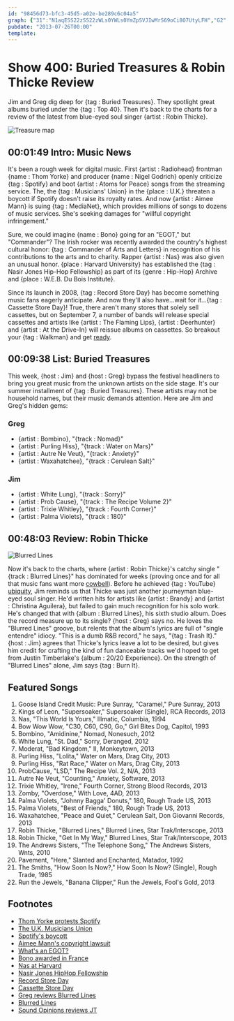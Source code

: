 ```yaml
---
id: "98456d73-bfc3-45d5-a02e-be289c6c04a5"
graph: {"31":"N1aqESS22zSS22zWLs0YWLs0YmZpSVJIwMrS69oCi8O7UtyLFH","G2":"","283":"FKvKznawtpFKvKzNnUMGBQsAMFKvKzFKvKzgMit6BHm1GBQsAMX6cfdgMit6"}
pubdate: "2013-07-26T00:00"
template: 
---
```






# Show 400: Buried Treasures & Robin Thicke Review

Jim and Greg dig deep for {tag : Buried Treasures}. They spotlight great albums buried under the {tag : Top 40}. Then it's back to the charts for a review of the latest from blue-eyed soul singer {artist : Robin Thicke}.

![Treasure map](https://static.soundopinions.org/images/buriedtreasures/mapcoins.jpg)



## 00:01:49 Intro: Music News

It's been a rough week for digital music. First {artist : Radiohead} frontman {name : Thom Yorke} and producer {name : Nigel Godrich} openly criticize {tag : Spotify} and boot {artist : Atoms for Peace} songs from the streaming service. The, the {tag : Musicians' Union} in the {place : U.K.} threaten a boycott if Spotify doesn't raise its royalty rates. And now {artist : Aimee Mann} is suing {tag : MediaNet}, which provides millions of songs to dozens of music services. She's seeking damages for "willful copyright infringement."

Sure, we could imagine {name : Bono} going for an  "EGOT,"  but "Commander"? The Irish rocker was recently awarded the country's highest cultural honor: {tag : Commander of Arts and Letters} in recognition of his contributions to the arts and to charity. Rapper {artist : Nas} was also given an unusual honor. {place : Harvard University} has established the {tag : Nasir Jones Hip-Hop Fellowship} as part of its {genre : Hip-Hop} Archive and {place : W.E.B. Du Bois Institute}.

Since its launch in 2008, {tag : Record Store Day} has become something music fans eagerly anticipate. And now they'll also have...wait for it...{tag : Cassette Store Day}! True, there aren't many stores that solely sell cassettes, but on September 7, a number of bands will release special cassettes and artists like {artist : The Flaming Lips}, {artist : Deerhunter} and {artist : At the Drive-In} will reissue albums on cassettes. So breakout your {tag : Walkman} and get [ready](http://www.ebay.com/sch/Personal-Cassette-Players-/15053/i.html).



## 00:09:38 List: Buried Treasures

This week, {host : Jim} and {host : Greg} bypass the festival headliners to bring you great music from the unknown artists on the side stage. It's our summer installment of {tag : Buried Treasures}. These artists may not be household names, but their music demands attention. Here are Jim and Greg's hidden gems:


### Greg

- {artist : Bombino}, "{track : Nomad}"
- {artist : Purling Hiss}, "{track : Water on Mars}"
- {artist : Autre Ne Veut}, "{track : Anxiety}"
- {artist : Waxahatchee}, "{track : Cerulean Salt}"


### Jim

- {artist : White Lung}, "{track : Sorry}"
- {artist : Prob Cause}, "{track : The Recipe Volume 2}"
- {artist : Trixie Whitley}, "{track : Fourth Corner}"
- {artist : Palma Violets}, "{track : 180}"



## 00:48:03 Review: Robin Thicke

![Blurred Lines](https://static.soundopinions.org/assets/400/2830.jpg)

Now it's back to the charts, where {artist : Robin Thicke}'s catchy single "{track : Blurred Lines}" has dominated for weeks (proving once and for all that music fans want more [cowbell](http://www.youtube.com/watch?v=BjsUf_oIgp0)). Before he achieved {tag : YouTube}  [ubiquity](http://www.nydailynews.com/entertainment/music-arts/robin-thicke-blurred-lines-best-parodies-mash-ups-article-1.1408905), Jim reminds us that Thicke was just another journeyman blue-eyed soul singer. He'd written hits for artists like {artist : Brandy} and {artist : Christina Aguilera}, but failed to gain much recognition for his solo work. He's changed that with {album : Blurred Lines}, his sixth studio album. Does the record measure up to its single? {host : Greg} says no. He loves the "Blurred Lines" groove, but relents that the album's lyrics are full of "single entendre" idiocy. "This is a dumb R&B record," he says, "{tag : Trash It}." {host : Jim} agrees that Thicke's lyrics leave a lot to be desired, but gives him credit for crafting the kind of fun danceable tracks we'd hoped to get from Justin Timberlake's {album : 20/20 Experience}. On the strength of "Blurred Lines" alone, Jim says {tag : Burn It}.



## Featured Songs

1. Goose Island Credit Music: Pure Sunray, "Caramel," Pure Sunray, 2013
2. Kings of Leon, "Supersoaker," Supersoaker (Single), RCA Records, 2013
3. Nas, "This World Is Yours," Illmatic, Columbia, 1994
4. Bow Wow Wow, "C30, C60, C90, Go," Girl Bites Dog, Capitol, 1993
5. Bombino, "Amidinine," Nomad, Nonesuch, 2012
6. White Lung, "St. Dad," Sorry, Deranged, 2012
7. Moderat, "Bad Kingdom," II, Monkeytown, 2013
8. Purling Hiss, "Lolita," Water on Mars, Drag City, 2013
9. Purling Hiss, "Rat Race," Water on Mars, Drag City, 2013
10. ProbCause, "LSD," The Recipe Vol. 2, N/A, 2013
11. Autre Ne Veut, "Counting," Anxiety, Software, 2013
12. Trixie Whitley, "Irene," Fourth Corner, Strong Blood Records, 2013
13. Zomby, "Overdose," With Love, 4AD, 2013
14. Palma Violets, "Johnny Bagga' Donuts," 180, Rough Trade US, 2013
15. Palma Violets, "Best of Friends," 180, Rough Trade US, 2013
16. Waxahatchee, "Peace and Quiet," Cerulean Salt, Don Giovanni Records, 2013
17. Robin Thicke, "Blurred Lines," Blurred Lines, Star Trak/Interscope, 2013
18. Robin Thicke, "Get In My Way," Blurred Lines, Star Trak/Interscope, 2013
19. The Andrews Sisters, "The Telephone Song," The Andrews Sisters, Wnts, 2010
20. Pavement, "Here," Slanted and Enchanted, Matador, 1992
21. The Smiths, "How Soon Is Now?," How Soon Is Now? (Single), Rough Trade, 1985
22. Run the Jewels, "Banana Clipper," Run the Jewels, Fool's Gold, 2013



## Footnotes

- [Thom Yorke protests Spotify](http://variety.com/2013/digital/news/radioheads-thom-yorke-pulls-music-from-spotify-in-protest-1200562760/)
- [The U.K. Musicians Union](http://www.musiciansunion.org.uk/)
- [Spotify's boycott](http://www.guardian.co.uk/technology/2013/jul/20/spotify-radiohead-musicians-union-rights/print)
- [Aimee Mann's copyright lawsuit](http://www.billboard.com/biz/articles/news/legal-and-management/4311604/aimee-mann-files-huge-copyright-lawsuit-over-digital)
- [What's an EGOT?](http://www.cinemablend.com/new/An-Infographic-Guide-To-Actual-EGOT-Winners-20402.html)
- [Bono awarded in France](http://www.billboard.com/articles/news/2049437/bono-awarded-frances-highest-honor-for-artists)
- [Nas at Harvard](http://www.rollingstone.com/music/news/harvard-establishes-a-nas-hip-hop-fellowship-20130716)
- [Nasir Jones HipHop Fellowship](http://news.harvard.edu/gazette/story/newsplus/nasir-jones-hiphop-fellowship-established-by-hiphop-archive-and-du-bois-institute/)
- [Record Store Day](http://www.recordstoreday.com/%e2%80%8e)
- [Cassette Store Day](http://www.nme.com/news/various-artists/71450)
- [Greg reviews Blurred Lines](http://articles.chicagotribune.com/2013-07-29/entertainment/chi-robin-thicke-album-review-20130729_1_robin-thicke-blurred-lines-album-review)
- [Blurred Lines](http://www.youtube.com/watch?v=yyDUC1LUXSU)
- [Sound Opinions reviews JT](https://soundcloud.com/soundopinions/sound-opinions-reviews-the-20)